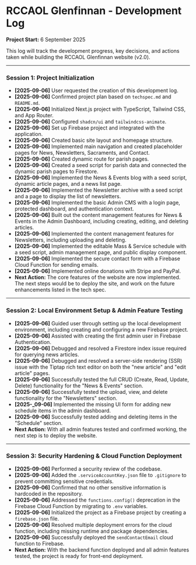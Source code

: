 # RCCAOL Glenfinnan - Development Log

**Project Start:** 6 September 2025

This log will track the development progress, key decisions, and actions taken while building the RCCAOL Glenfinnan website (v2.0).

---

### Session 1: Project Initialization

*   **[2025-09-06]** User requested the creation of this development log.
*   **[2025-09-06]** Confirmed project plan based on `techspec.md` and `README.md`.
*   **[2025-09-06]** Initialized Next.js project with TypeScript, Tailwind CSS, and App Router.
*   **[2025-09-06]** Configured `shadcn/ui` and `tailwindcss-animate`.
*   **[2025-09-06]** Set up Firebase project and integrated with the application.
*   **[2025-09-06]** Created basic site layout and homepage structure.
*   **[2025-09-06]** Implemented main navigation and created placeholder pages for News, Newsletters, Sacraments, and Contact.
*   **[2025-09-06]** Created dynamic route for parish pages.
*   **[2025-09-06]** Created a seed script for parish data and connected the dynamic parish pages to Firestore.
*   **[2025-09-06]** Implemented the News & Events blog with a seed script, dynamic article pages, and a news list page.
*   **[2025-09-06]** Implemented the Newsletter archive with a seed script and a page to display the list of newsletters.
*   **[2025-09-06]** Implemented the basic Admin CMS with a login page, protected dashboard, and authentication context.
*   **[2025-09-06]** Built out the content management features for News & Events in the Admin Dashboard, including creating, editing, and deleting articles.
*   **[2025-09-06]** Implemented the content management features for Newsletters, including uploading and deleting.
*   **[2025-09-06]** Implemented the editable Mass & Service schedule with a seed script, admin management page, and public display component.
*   **[2025-09-06]** Implemented the secure contact form with a Firebase Cloud Function for sending emails.
*   **[2025-09-06]** Implemented online donations with Stripe and PayPal.
*   **Next Action:** The core features of the website are now implemented. The next steps would be to deploy the site, and work on the future enhancements listed in the tech spec.

---

### Session 2: Local Environment Setup & Admin Feature Testing

*   **[2025-09-06]** Guided user through setting up the local development environment, including creating and configuring a new Firebase project.
*   **[2025-09-06]** Assisted with creating the first admin user in Firebase Authentication.
*   **[2025-09-06]** Debugged and resolved a Firestore index issue required for querying news articles.
*   **[2025-09-06]** Debugged and resolved a server-side rendering (SSR) issue with the Tiptap rich text editor on both the "new article" and "edit article" pages.
*   **[2025-09-06]** Successfully tested the full CRUD (Create, Read, Update, Delete) functionality for the "News & Events" section.
*   **[2025-09-06]** Successfully tested the upload, view, and delete functionality for the "Newsletters" section.
*   **[2025-_09-06]** Implemented the missing UI form for adding new schedule items in the admin dashboard.
*   **[2025-09-06]** Successfully tested adding and deleting items in the "Schedule" section.
*   **Next Action:** With all admin features tested and confirmed working, the next step is to deploy the website.

---

### Session 3: Security Hardening & Cloud Function Deployment

*   **[2025-09-06]** Performed a security review of the codebase.
*   **[2025-09-06]** Added the `.serviceAccountKey.json` file to `.gitignore` to prevent committing sensitive credentials.
*   **[2025-09-06]** Confirmed that no other sensitive information is hardcoded in the repository.
*   **[2025-09-06]** Addressed the `functions.config()` deprecation in the Firebase Cloud Function by migrating to `.env` variables.
*   **[2025-09-06]** Initialized the project as a Firebase project by creating a `firebase.json` file.
*   **[2025-09-06]** Resolved multiple deployment errors for the cloud function, including missing runtime and package dependencies.
*   **[2025-09-06]** Successfully deployed the `sendContactEmail` cloud function to Firebase.
*   **Next Action:** With the backend function deployed and all admin features tested, the project is ready for front-end deployment.